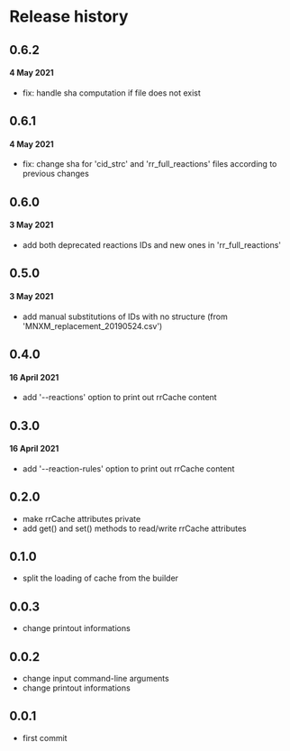 # Release history

## 0.6.2
#### 4 May 2021
- fix: handle sha computation if file does not exist

## 0.6.1
#### 4 May 2021
- fix: change sha for 'cid_strc' and 'rr_full_reactions' files according to previous changes

## 0.6.0
#### 3 May 2021
- add both deprecated reactions IDs and new ones in 'rr_full_reactions'

## 0.5.0
#### 3 May 2021
- add manual substitutions of IDs with no structure (from 'MNXM_replacement_20190524.csv')

## 0.4.0
#### 16 April 2021
- add '--reactions' option to print out rrCache content

## 0.3.0
#### 16 April 2021
- add '--reaction-rules' option to print out rrCache content

## 0.2.0
- make rrCache attributes private
- add get() and set() methods to read/write rrCache attributes

## 0.1.0
- split the loading of cache from the builder

## 0.0.3
- change printout informations

## 0.0.2
- change input command-line arguments
- change printout informations

## 0.0.1
- first commit
